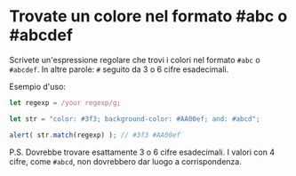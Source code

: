 # Trovate un colore nel formato #abc o #abcdef

Scrivete un'espressione regolare che trovi i colori nel formato `#abc` o `#abcdef`. In altre parole: `#` seguito da 3 o 6 cifre esadecimali.

Esempio d'uso:
```js
let regexp = /your regexp/g;

let str = "color: #3f3; background-color: #AA00ef; and: #abcd";

alert( str.match(regexp) ); // #3f3 #AA00ef
```

P.S. Dovrebbe trovare esattamente 3 o 6 cifre esadecimali. I valori con 4 cifre, come `#abcd`, non dovrebbero dar luogo a corrispondenza.
